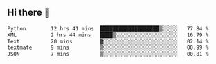 ## Hi there 👋

<!--
**alihaqberdi/alihaqberdi** is a ✨ _special_ ✨ repository because its `README.md` (this file) appears on your GitHub profile.

Here are some ideas to get you started:

- 🔭 I’m currently working on ...
- 🌱 I’m currently learning ...
- 👯 I’m looking to collaborate on ...
- 🤔 I’m looking for help with ...
- 💬 Ask me about ...
- 📫 How to reach me: ...
- 😄 Pronouns: ...
- ⚡ Fun fact: ...
-->

<!--START_SECTION:waka-->

```txt
Python        12 hrs 41 mins  ███████████████████▒░░░░░   77.84 %
XML           2 hrs 44 mins   ████▒░░░░░░░░░░░░░░░░░░░░   16.79 %
Text          20 mins         ▓░░░░░░░░░░░░░░░░░░░░░░░░   02.14 %
textmate      9 mins          ▒░░░░░░░░░░░░░░░░░░░░░░░░   00.99 %
JSON          7 mins          ▒░░░░░░░░░░░░░░░░░░░░░░░░   00.81 %
```

<!--END_SECTION:waka-->
